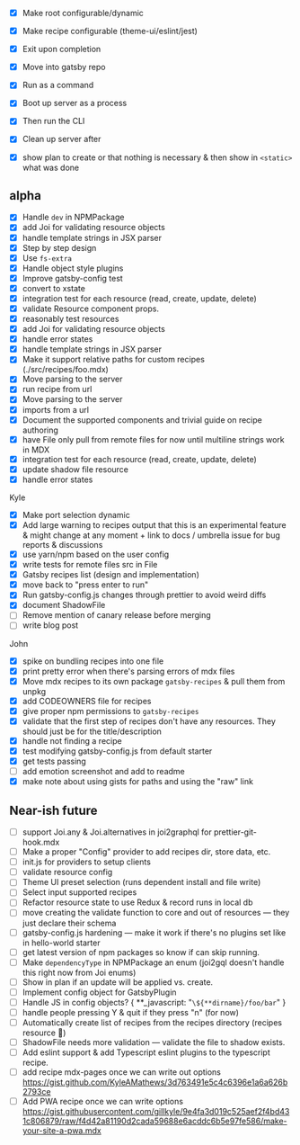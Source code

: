 - [x] Make root configurable/dynamic
- [x] Make recipe configurable (theme-ui/eslint/jest)
- [x] Exit upon completion

- [x] Move into gatsby repo
- [x] Run as a command
- [x] Boot up server as a process
- [x] Then run the CLI
- [x] Clean up server after
- [x] show plan to create or that nothing is necessary & then show in `<static>` what was done

## alpha

- [x] Handle `dev` in NPMPackage
- [x] add Joi for validating resource objects
- [x] handle template strings in JSX parser
- [x] Step by step design
- [x] Use `fs-extra`
- [x] Handle object style plugins
- [x] Improve gatsby-config test
- [x] convert to xstate
- [x] integration test for each resource (read, create, update, delete)
- [x] validate Resource component props.
- [x] reasonably test resources
- [x] add Joi for validating resource objects
- [x] handle error states
- [x] handle template strings in JSX parser
- [x] Make it support relative paths for custom recipes (./src/recipes/foo.mdx)
- [x] Move parsing to the server
- [x] run recipe from url
- [x] Move parsing to the server
- [x] imports from a url
- [x] Document the supported components and trivial guide on recipe authoring
- [x] have File only pull from remote files for now until multiline strings work in MDX
- [x] integration test for each resource (read, create, update, delete)
- [x] update shadow file resource
- [x] handle error states

Kyle

- [x] Make port selection dynamic
- [x] Add large warning to recipes output that this is an experimental feature & might change at any moment + link to docs / umbrella issue for bug reports & discussions
- [x] use yarn/npm based on the user config
- [x] write tests for remote files src in File
- [x] Gatsby recipes list (design and implementation)
- [x] move back to "press enter to run"
- [x] Run gatsby-config.js changes through prettier to avoid weird diffs
- [x] document ShadowFile
- [ ] Remove mention of canary release before merging
- [ ] write blog post

John

- [x] spike on bundling recipes into one file
- [x] print pretty error when there's parsing errors of mdx files
- [x] Move mdx recipes to its own package `gatsby-recipes` & pull them from unpkg
- [x] add CODEOWNERS file for recipes
- [x] give proper npm permissions to `gatsby-recipes`
- [x] validate that the first step of recipes don't have any resources. They should just be for the title/description
- [x] handle not finding a recipe
- [x] test modifying gatsby-config.js from default starter
- [x] get tests passing
- [ ] add emotion screenshot and add to readme
- [x] make note about using gists for paths and using the "raw" link

## Near-ish future

- [ ] support Joi.any & Joi.alternatives in joi2graphql for prettier-git-hook.mdx
- [ ] Make a proper "Config" provider to add recipes dir, store data, etc.
- [ ] init.js for providers to setup clients
- [ ] validate resource config
- [ ] Theme UI preset selection (runs dependent install and file write)
- [ ] Select input supported recipes
- [ ] Refactor resource state to use Redux & record runs in local db
- [ ] move creating the validate function to core and out of resources — they just declare their schema
- [ ] gatsby-config.js hardening — make it work if there's no plugins set like in hello-world starter
- [ ] get latest version of npm packages so know if can skip running.
- [ ] Make `dependencyType` in NPMPackage an enum (joi2gql doesn't handle this right now from Joi enums)
- [ ] Show in plan if an update will be applied vs. create.
- [ ] Implement config object for GatsbyPlugin
- [ ] Handle JS in config objects? { **\_javascript: "`\${**dirname}/foo/bar`" }
- [ ] handle people pressing Y & quit if they press "n" (for now)
- [ ] Automatically create list of recipes from the recipes directory (recipes resource 🤔)
- [ ] ShadowFile needs more validation — validate the file to shadow exists.
- [ ] Add eslint support & add Typescript eslint plugins to the typescript recipe.
- [ ] add recipe mdx-pages once we can write out options https://gist.github.com/KyleAMathews/3d763491e5c4c6396e1a6a626b2793ce
- [ ] Add PWA recipe once we can write options https://gist.githubusercontent.com/gillkyle/9e4fa3d019c525aef2f4bd431c806879/raw/f4d42a81190d2cada59688e6acddc6b5e97fe586/make-your-site-a-pwa.mdx
